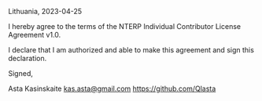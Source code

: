 Lithuania, 2023-04-25

I hereby agree to the terms of the NTERP Individual Contributor License
Agreement v1.0.

I declare that I am authorized and able to make this agreement and sign this
declaration.

Signed,

Asta Kasinskaite kas.asta@gmail.com https://github.com/Qlasta
